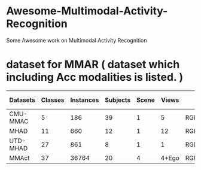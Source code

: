 # Awesome-Multimodal-Activity-Recognition
Some Awesome work on Multimodal Activity Recognition



# dataset for MMAR ( dataset which including Acc modalities is listed. )
| Datasets | Classes | Instances | Subjects | Scene | Views | Modalities                             | Temporal Localization | Random Walk | Occlusion | Year |
| -------- | ------- | --------- | -------- | ----- | ----- | -------------------------------------- | --------------------- | ----------- | --------- | :--: |
| CMU-MMAC | 5       | 186       | 39       | 1     | 5     | RGB+D+Keypoints+Acc+Mic                | No                    | No          | No        | 2010 |
| MHAD     | 11      | 660       | 12       | 1     | 12    | RGB+D+Keypoints+Acc+Mic                | No                    | No          | No        | 2013 |
| UTD-MHAD | 27      | 861       | 8        | 1     | 1     | RGB+D+Keypoints+Acc+Gyo                | No                    | No          | No        | 2015 |
| MMAct    | 37      | 36764     | 20       | 4     | 4+Ego | RGB+Keypoints+Acc+Gyo+Ori+WiFi+Presure | Yes                   | Yes         | Yes       | 2019 |

